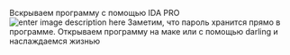 Вскрываем программу с помощью IDA PRO ![enter image description here](https://i.ibb.co/THmjfJq/image.png) 
Заметим, что пароль хранится прямо в программе.
Открываем программу на маке или с помощью darling и наслаждаемся жизнью
